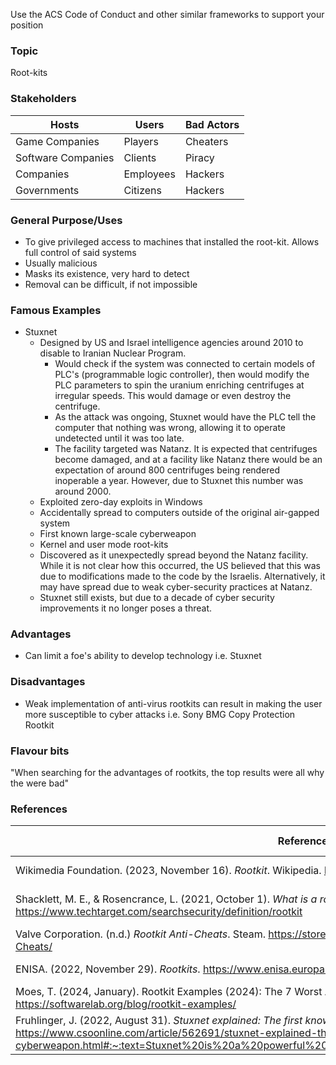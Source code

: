 Use the ACS Code of Conduct and other similar frameworks to support your position




### **Topic**
Root-kits

### **Stakeholders**
| Hosts              | Users     | Bad Actors |
| ------------------ | --------- | ---------- |
| Game Companies     | Players   | Cheaters   |
| Software Companies | Clients   | Piracy     |
| Companies          | Employees | Hackers    |
| Governments        | Citizens  | Hackers           |

### General Purpose/Uses
* To give privileged access to machines that installed the root-kit. Allows full control of said systems
* Usually malicious
* Masks its existence, very hard to detect
* Removal can be difficult, if not impossible

### Famous Examples
* Stuxnet
	* Designed by US and Israel intelligence agencies around 2010 to disable to Iranian Nuclear Program. 
		* Would check if the system was connected to certain models of PLC's (programmable logic controller), then would modify the PLC parameters to spin the uranium enriching centrifuges at irregular speeds. This would damage or even destroy the centrifuge.
		* As the attack was ongoing, Stuxnet would have the PLC tell the computer that nothing was wrong, allowing it to operate undetected until it was too late.
		* The facility targeted was Natanz. It is expected that centrifuges become damaged, and at a facility like Natanz there would be an expectation of around 800 centrifuges being rendered inoperable a year. However, due to Stuxnet this number was around 2000.
	* Exploited zero-day exploits in Windows
	* Accidentally spread to computers outside of the original air-gapped system
	* First known large-scale cyberweapon
	* Kernel and user mode root-kits
	* Discovered as it unexpectedly spread beyond the Natanz facility. While it is not clear how this occurred, the US believed that this was due to modifications made to the code by the Israelis. Alternatively, it may have spread due to weak cyber-security practices at Natanz.
	* Stuxnet still exists, but due to a decade of cyber security improvements it no longer poses a threat.

### **Advantages**
* Can limit a foe's ability to develop technology i.e. Stuxnet

### **Disadvantages**
* Weak implementation of anti-virus rootkits can result in making the user more susceptible to cyber attacks i.e. Sony BMG Copy Protection Rootkit

### Flavour bits
"When searching for the advantages of rootkits, the top results were all why the were bad"


### **References**
| References                                                                                                                                                       | In-text citation                |
| ---------------------------------------------------------------------------------------------------------------------------------------------------------------- | ------------------------------- |
| Wikimedia Foundation. (2023, November 16). _Rootkit_. Wikipedia. https://en.wikipedia.org/wiki/Rootkit                                                           | (Wikipedia, 2023)               |
| Shacklett, M. E., & Rosencrance, L. (2021, October 1). _What is a rootkit?_. Security. https://www.techtarget.com/searchsecurity/definition/rootkit              | (Shacklett & Rosencrance, 2021) |
| Valve Corporation. (n.d.) *Rootkit Anti-Cheats*. Steam. https://store.steampowered.com/curator/31718523-Rootkit-Anti-Cheats/                                     | (Steam, n.d.)                   |
| ENISA. (2022, November 29). _Rootkits_. https://www.enisa.europa.eu/topics/incident-response/glossary/rootkits                                                   | (ENISA, 2022)                   |
| Moes, T. (2024, January). Rootkit Examples (2024): The 7 Worst Attacks of All Time. _Software Lab_. January 2024, https://softwarelab.org/blog/rootkit-examples/ | (Moes, 2024)                    |
| Fruhlinger, J. (2022, August 31). _Stuxnet explained: The first known cyberweapon_. CSO Online. https://www.csoonline.com/article/562691/stuxnet-explained-the-first-known-cyberweapon.html#:~:text=Stuxnet%20is%20a%20powerful%20computer,about%20its%20design%20and%20purpose.                                                                                                                                                                 | (Fruhlinger, 2022)                                |


